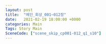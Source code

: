 ```yaml
---
layout: post
title:  "메인_회상_001~012장"
date:   2021-02-19 18:00:00 +0000
categories: Main
Tags: Story Main
SceneCode: ["scene_skip_cp001-012_q1_s10"]
---
```

